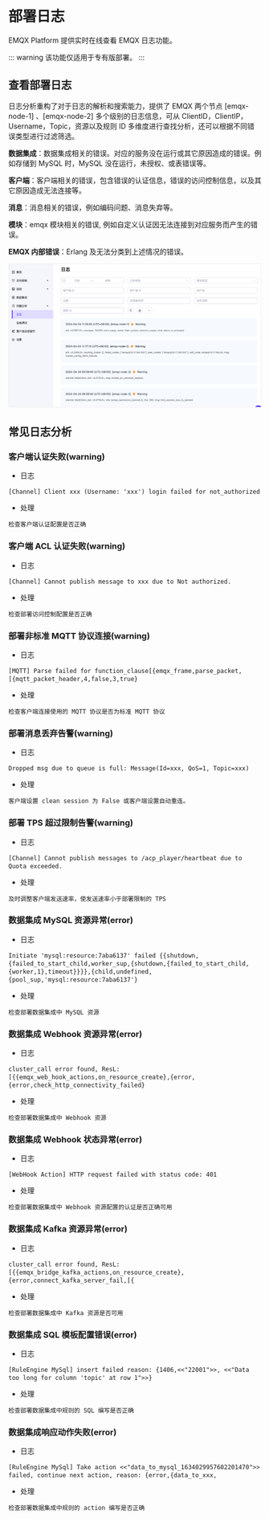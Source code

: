 # 部署日志

EMQX Platform 提供实时在线查看 EMQX 日志功能。

::: warning
该功能仅适用于专有版部署。
:::


## 查看部署日志

日志分析重构了对于日志的解析和搜索能力，提供了 EMQX 两个节点 [emqx-node-1]
、[emqx-node-2] 多个级别的日志信息，可从 ClientID，ClientIP，Username，Topic，资源以及规则 ID 多维度进行查找分析，还可以根据不同错误类型进行过滤筛选。

**数据集成**：数据集成相关的错误。对应的服务没在运行或其它原因造成的错误。例如存储到 MySQL 时，MySQL 没在运行，未授权、或表错误等。

**客户端**：客户端相关的错误，包含错误的认证信息，错误的访问控制信息，以及其它原因造成无法连接等。

**消息**：消息相关的错误，例如编码问题、消息失弃等。

**模块**：emqx 模块相关的错误, 例如自定义认证因无法连接到对应服务而产生的错误。

**EMQX 内部错误**：Erlang 及无法分类到上述情况的错误。

![view_log](./_assets/logs.png)

## 常见日志分析

### 客户端认证失败(warning)

* 日志
```
[Channel] Client xxx (Username: 'xxx') login failed for not_authorized
```

* 处理
```
检查客户端认证配置是否正确
```

### 客户端 ACL 认证失败(warning)

* 日志
```
[Channel] Cannot publish message to xxx due to Not authorized.
```

* 处理
```
检查部署访问控制配置是否正确
```

### 部署非标准 MQTT 协议连接(warning)

* 日志
```
[MQTT] Parse failed for function_clause[{emqx_frame,parse_packet,[{mqtt_packet_header,4,false,3,true}
```

* 处理
```
检查客户端连接使用的 MQTT 协议是否为标准 MQTT 协议
```

### 部署消息丢弃告警(warning)

* 日志
```
Dropped msg due to queue is full: Message(Id=xxx, QoS=1, Topic=xxx)
```

* 处理
```
客户端设置 clean session 为 False 或客户端设置自动重连。
```

### 部署 TPS 超过限制告警(warning)

* 日志
```
[Channel] Cannot publish messages to /acp_player/heartbeat due to Quota exceeded.
```

* 处理
```
及时调整客户端发送速率，使发送速率小于部署限制的 TPS
```

### 数据集成 MySQL 资源异常(error)

* 日志
```
Initiate 'mysql:resource:7aba6137' failed {{shutdown,{failed_to_start_child,worker_sup,{shutdown,{failed_to_start_child,{worker,1},timeout}}}},{child,undefined,{pool_sup,'mysql:resource:7aba6137'}
```

* 处理
```
检查部署数据集成中 MySQL 资源
```


### 数据集成 Webhook 资源异常(error)

* 日志
```
cluster_call error found, ResL: [{{emqx_web_hook_actions,on_resource_create},{error,{error,check_http_connectivity_failed}
```

* 处理
```
检查部署数据集成中 Webhook 资源
```

### 数据集成 Webhook 状态异常(error)

* 日志
```
[WebHook Action] HTTP request failed with status code: 401
```

* 处理
```
检查部署数据集成中 Webhook 资源配置的认证是否正确可用
```

### 数据集成 Kafka 资源异常(error)

* 日志
```
cluster_call error found, ResL: [{{emqx_bridge_kafka_actions,on_resource_create},{error,connect_kafka_server_fail,[{
```

* 处理
```
检查部署数据集成中 Kafka 资源是否可用
```

### 数据集成 SQL 模板配置错误(error)

* 日志
```
[RuleEngine MySql] insert failed reason: {1406,<<"22001">>, <<"Data too long for column 'topic' at row 1">>}
```

* 处理
```
检查部署数据集成中规则的 SQL 编写是否正确
```

### 数据集成响应动作失败(error)

* 日志
```
[RuleEngine MySql] Take action <<"data_to_mysql_1634029957602201470">> failed, continue next action, reason: {error,{data_to_xxx,
```

* 处理
```
检查部署数据集成中规则的 action 编写是否正确
```